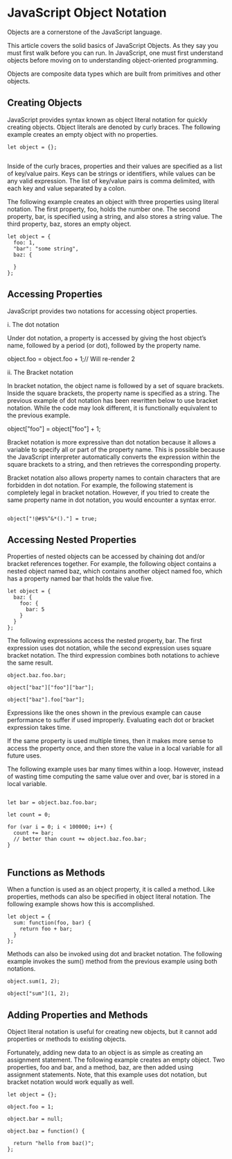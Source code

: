 
#  JavaScript Object Notation

Objects are a cornerstone of the JavaScript language. 

This article covers the solid basics of JavaScript Objects. As they say you must first walk before you can run. 
In JavaScript, one must first understand objects before moving on to understanding object-oriented programming.


Objects are composite data types which are built from primitives and other objects. 


## Creating Objects
JavaScript provides syntax known as object literal notation for quickly creating objects. 
Object literals are denoted by curly braces. The following example creates an empty object with no properties.

```
let object = {};


```


Inside of the curly braces, properties and their values are specified as a list of key/value pairs. 
Keys can be strings or identifiers, while values can be any valid expression. 
The list of key/value pairs is comma delimited, with each key and value separated by a colon. 

The following example creates an object with three properties using literal notation. 
The first property, foo, holds the number one. The second property, bar, is specified using a string,
and also stores a string value. The third property, baz, stores an empty object.


```
let object = {
  foo: 1,
  "bar": "some string",
  baz: {

  }
};

```


## Accessing Properties

JavaScript provides two notations for accessing object properties.

i. The dot notation

Under dot notation, a property is accessed by giving the host object’s name, followed by a period 
(or dot), followed by the property name. 


object.foo = object.foo + 1;// Will re-render 2



ii. The Bracket notation
 
In bracket notation, the object name is followed by a set of square brackets. 
Inside the square brackets, the property name is specified as a string. 
The previous example of dot notation has been rewritten below to use bracket notation. 
While the code may look different, it is functionally equivalent to the previous example.

object["foo"] = object["foo"] + 1;


Bracket notation is more expressive than dot notation because it allows a variable to specify 
all or part of the property name. This is possible because the JavaScript interpreter automatically 
converts the expression within the square brackets to a string, and then retrieves the corresponding property. 


Bracket notation also allows property names to contain characters that are forbidden in dot notation.
For example, the following statement is completely legal in bracket notation. However, 
if you tried to create the same property name in dot notation, you would encounter a syntax error.

```

object["!@#$%^&*()."] = true;

```

## Accessing Nested Properties
Properties of nested objects can be accessed by chaining dot and/or bracket references together. 
For example, the following object contains a nested object named baz, which contains another object 
named foo, which has a property named bar that holds the value five.


```
let object = {
  baz: {
    foo: {
      bar: 5
    }
  }
};

```

The following expressions access the nested property, bar. The first expression uses dot notation, 
while the second expression uses square bracket notation. The third expression combines both notations to achieve the same result.


```
object.baz.foo.bar;

object["baz"]["foo"]["bar"];

object["baz"].foo["bar"];

```

Expressions like the ones shown in the previous example can cause performance
to suffer if used improperly. Evaluating each dot or bracket expression
takes time. 
  
If the same property is used multiple times, then it makes more sense 
to access the property once, and then store the value in a local variable for all future uses. 

The following example uses bar many times within a loop.
However, instead of wasting time computing the same value over and over,
bar is stored in a local variable.


```

let bar = object.baz.foo.bar;

let count = 0;

for (var i = 0; i < 100000; i++) {
  count += bar;
  // better than count += object.baz.foo.bar;
}


```

## Functions as Methods

When a function is used as an object property, it is called a method. Like properties,
methods can also be specified in object literal notation. The following example shows how this is accomplished.


```
let object = {
  sum: function(foo, bar) {
    return foo + bar;
  }
};

```

Methods can also be invoked using dot and bracket notation. The following example invokes the sum() method 
from the previous example using both notations.


```
object.sum(1, 2);

object["sum"](1, 2);

```

## Adding Properties and Methods

Object literal notation is useful for creating new objects, but it cannot 
add properties or methods to existing objects. 

Fortunately, adding new data to an object is as simple as creating an assignment statement. 
The following example creates an empty object. Two properties, foo and bar, and a method, 
baz, are then added using assignment statements. Note, that this example uses dot notation, 
but bracket notation would work equally as well.

```
let object = {};

object.foo = 1;

object.bar = null;

object.baz = function() {

  return "hello from baz()";
};

```
